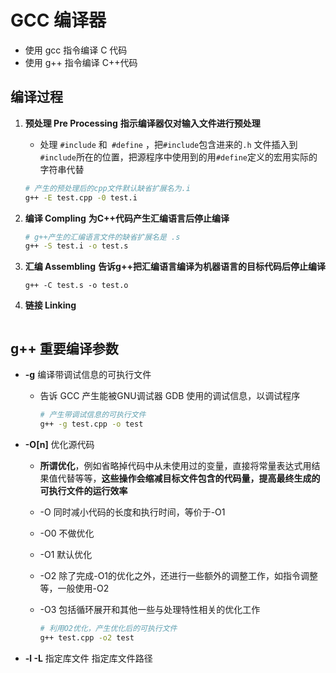 # GCC 编译器 

- 使用 gcc 指令编译 C 代码
- 使用 g++ 指令编译 C++代码

## 编译过程

1. **预处理 Pre Processing**  **指示编译器仅对输入文件进行预处理**

   - 处理 `#include` 和` #define` ，把`#include`包含进来的`.h` 文件插入到`#include`所在的位置，把源程序中使用到的用`#define`定义的宏用实际的字符串代替

   ```bash
   # 产生的预处理后的cpp文件默认缺省扩展名为.i 
   g++ -E test.cpp -0 test.i 
   ```

2. **编译 Compling** **为C++代码产生汇编语言后停止编译**

   ```bash
   # g++产生的汇编语言文件的缺省扩展名是 .s
   g++ -S test.i -o test.s
   ```

3. **汇编 Assembling**  **告诉g++把汇编语言编译为机器语言的目标代码后停止编译**

   ```shell
   g++ -C test.s -o test.o
   ```

4. **链接 Linking**

   ```
   
   ```

   

## g++ 重要编译参数

- **-g** 编译带调试信息的可执行文件

  - 告诉 GCC 产生能被GNU调试器 GDB 使用的调试信息，以调试程序

    ```bash
    # 产生带调试信息的可执行文件
    g++ -g test.cpp -o test
    ```

- **-O[n]** 优化源代码

  - **所谓优化**，例如省略掉代码中从未使用过的变量，直接将常量表达式用结果值代替等等，**这些操作会缩减目标文件包含的代码量，提高最终生成的可执行文件的运行效率**

  - -O 同时减小代码的长度和执行时间，等价于-O1

  - -O0 不做优化

  - -O1 默认优化

  - -O2 除了完成-O1的优化之外，还进行一些额外的调整工作，如指令调整等，一般使用-O2

  - -O3 包括循环展开和其他一些与处理特性相关的优化工作

    ```bash
    # 利用O2优化，产生优化后的可执行文件
    g++ test.cpp -o2 test
    ```

- **-l -L** 指定库文件 指定库文件路径
